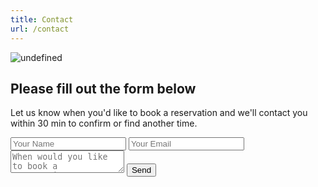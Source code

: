 ```yaml
---
title: Contact
url: /contact
---
```

![undefined](/img/uploads/temp2.png)

## Please fill out the form below

Let us know when you'd like to book a reservation and we'll contact you within 30 min to confirm or find another time.

<form name="reservation">
  <input type="text" placeholder="Your Name" name="name">
  <input type="email" placeholder="Your Email" name="email">
  <textarea name="message" placeholder="When would you like to book a reservation?"></textarea>
  <button>Send</button>
</form>
